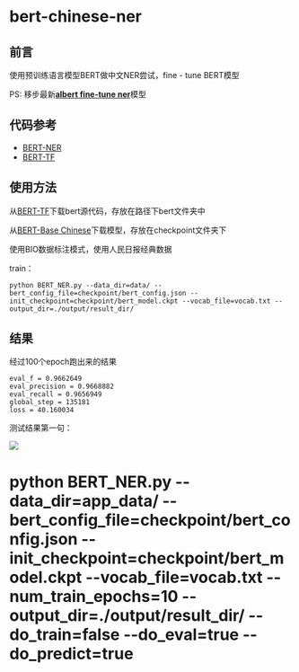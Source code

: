 # bert-chinese-ner

## 前言

使用预训练语言模型BERT做中文NER尝试，fine - tune BERT模型

PS: 移步最新[**albert fine-tune ner**](https://github.com/ProHiryu/albert-chinese-ner)模型

## 代码参考

- [BERT-NER](https://github.com/kyzhouhzau/BERT-NER)
- [BERT-TF](https://github.com/google-research/bert)

## 使用方法

从[BERT-TF](https://github.com/google-research/bert)下载bert源代码，存放在路径下bert文件夹中

从[BERT-Base Chinese](https://storage.googleapis.com/bert_models/2018_11_03/chinese_L-12_H-768_A-12.zip)下载模型，存放在checkpoint文件夹下

使用BIO数据标注模式，使用人民日报经典数据

train：

`python BERT_NER.py --data_dir=data/ --bert_config_file=checkpoint/bert_config.json --init_checkpoint=checkpoint/bert_model.ckpt --vocab_file=vocab.txt --output_dir=./output/result_dir/`

## 结果

经过100个epoch跑出来的结果

```
eval_f = 0.9662649
eval_precision = 0.9668882
eval_recall = 0.9656949
global_step = 135181
loss = 40.160034
```

测试结果第一句：

![](test.png)



# python BERT_NER.py --data_dir=app_data/ --bert_config_file=checkpoint/bert_config.json --init_checkpoint=checkpoint/bert_model.ckpt --vocab_file=vocab.txt --num_train_epochs=10 --output_dir=./output/result_dir/ --do_train=false --do_eval=true --do_predict=true
